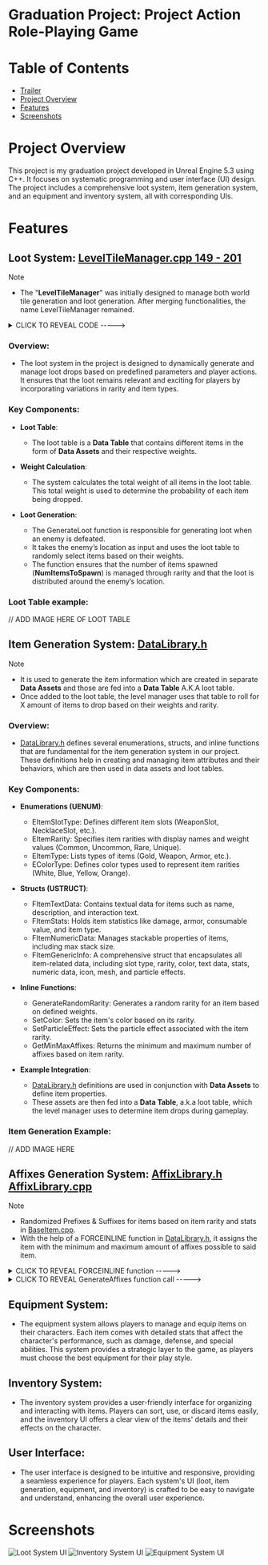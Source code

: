 # Graduation Project: Project Action Role-Playing Game

# Table of Contents
- [Trailer](https://www.youtube.com/watch?v=q3CqZs5tK4k)
- [Project Overview](#project-overview)
- [Features](#features)
- [Screenshots](#screenshots)

# Project Overview
This project is my graduation project developed in Unreal Engine 5.3 using C++. It focuses on systematic programming and user interface (UI) design. The project includes a comprehensive loot system, item generation system, and an equipment and inventory system, all with corresponding UIs.

# Features
## **Loot System**: [LevelTileManager.cpp 149 - 201](https://github.com/AlenForko/Project-ARPG/blob/main/Source/ARPG_AKC/Private/LevelTileManager.cpp) 
> [!NOTE]
> - The "**LevelTileManager**" was initially designed to manage both world tile generation and loot generation. After merging functionalities, the name LevelTileManager remained.

<details>  
<summary>CLICK TO REVEAL CODE -----></summary>
	
```c++
 void ALevelTileManager::GenerateLoot(ABaseEnemy* Enemy)
{
	FVector EnemyLocation = Enemy->GetActorLocation();

	if (!LootTable) return;
	const FString ContextString(TEXT("Loot Table Context"));
	const TArray<FName> RowNames = LootTable->GetRowNames();
	if (RowNames.Num() == 0) return;

	float TotalWeight = 0;
	for (const FName RowName : RowNames)
	{
		if (const FLootTable* LootRow = LootTable->FindRow<FLootTable>(RowName, ContextString))
		{
			TotalWeight += LootRow->Weight;
		}
	}

	for (int i = 0; i < NumItemsToSpawn;)
	{
		const float RandomWeight = FMath::FRandRange(0, TotalWeight);

		UE_LOG(LogTemp, Warning, TEXT("RandomWeight in loot: %f"), RandomWeight);

		float CurrentWeight = 0;

		for (const FName RowName : RowNames)
		{
			if (const FLootTable* LootRow = LootTable->FindRow<FLootTable>(RowName, ContextString))
			{
				CurrentWeight += LootRow->Weight;

				if (CurrentWeight > RandomWeight)
				{
					if (!IsValid(LootRow->ItemDataAsset)) // No loot row taken into consideration
					{
						i++;
						break;
					}

					if (UItemDataAsset* SelectedItem = LootRow->ItemDataAsset)
					{
						SpawnLootAroundEnemy(SelectedItem, i, EnemyLocation);
						break;
					}
					break;
				}
			}
		}
	}
}

void ALevelTileManager::SpawnLootAroundEnemy(UItemDataAsset* ItemData, int32& NextItem, const FVector EnemyLocation)
{
	const FVector SpawnLocation = FVector(EnemyLocation.X, EnemyLocation.Y, GetActorLocation().Z);

	if (ItemData && BaseItemActor)
	{
		FItemGenericInfo ItemInfo = UDataLibrary::GenerateItem(ItemData->ItemGenericInfo, NextItem);

		if (ABaseItem* NewItem = GetWorld()->SpawnActor<ABaseItem>(BaseItemActor, SpawnLocation, FRotator::ZeroRotator))
		{
			NewItem->GenerateItem(ItemInfo);
		}
	}
}
```

</details>

### **Overview**:

- The loot system in the project is designed to dynamically generate and manage loot drops based on predefined parameters and player actions. It ensures that the loot remains relevant and exciting for players by incorporating variations in rarity and item types.

### **Key Components**:

- **Loot Table**:

	- The loot table is a **Data Table** that contains different items in the form of **Data Assets** and their respective weights.

- **Weight Calculation**:

	- The system calculates the total weight of all items in the loot table. This total weight is used to determine the probability of each item being dropped.

- **Loot Generation**:

	- The GenerateLoot function is responsible for generating loot when an enemy is defeated.
	- It takes the enemy’s location as input and uses the loot table to randomly select items based on their weights.
	- The function ensures that the number of items spawned (**NumItemsToSpawn**) is managed through rarity and that the loot is distributed around the enemy’s location.

### **Loot Table example**:

// ADD IMAGE HERE OF LOOT TABLE


## **Item Generation System**: [DataLibrary.h](https://github.com/AlenForko/Project-ARPG/blob/main/Source/ARPG_AKC/DataLibrary.h)
  
> [!NOTE]
> - It is used to generate the item information which are created in separate **Data Assets** and those are fed into a **Data Table** A.K.A loot table.
> - Once added to the loot table, the level manager uses that table to roll for X amount of items to drop based on their weights and rarity.

### **Overview**:
- [DataLibrary.h](https://github.com/AlenForko/Project-ARPG/blob/main/Source/ARPG_AKC/DataLibrary.h) defines several enumerations, structs, and inline functions that are fundamental for the item generation system in our project. These definitions help in creating and managing item attributes and their behaviors, which are then used in data assets and loot tables.

### **Key Components**:

- **Enumerations (UENUM)**:

	- EItemSlotType: Defines different item slots (WeaponSlot, NecklaceSlot, etc.).
	- EItemRarity: Specifies item rarities with display names and weight values (Common, Uncommon, Rare, Unique).
	- EItemType: Lists types of items (Gold, Weapon, Armor, etc.).
	- EColorType: Defines color types used to represent item rarities (White, Blue, Yellow, Orange).
 
- **Structs (USTRUCT)**:

	- FItemTextData: Contains textual data for items such as name, description, and interaction text.
	- FItemStats: Holds item statistics like damage, armor, consumable value, and item type.
	- FItemNumericData: Manages stackable properties of items, including max stack size.
	- FItemGenericInfo: A comprehensive struct that encapsulates all item-related data, including slot type, rarity, color, text data, stats, numeric data, icon, mesh, and particle effects.

- **Inline Functions**:

	- GenerateRandomRarity: Generates a random rarity for an item based on defined weights.
	- SetColor: Sets the item's color based on its rarity.
	- SetParticleEffect: Sets the particle effect associated with the item rarity.
	- GetMinMaxAffixes: Returns the minimum and maximum number of affixes based on item rarity.

 - **Example Integration**:

	- [DataLibrary.h](https://github.com/AlenForko/Project-ARPG/blob/main/Source/ARPG_AKC/DataLibrary.h) definitions are used in conjunction with **Data Assets** to define item properties.
	- These assets are then fed into a **Data Table**, a.k.a loot table, which the level manager uses to determine item drops during gameplay.

### **Item Generation Example**:
  
// ADD IMAGE HERE

## **Affixes Generation System**: [AffixLibrary.h](https://github.com/AlenForko/Project-ARPG/blob/main/Source/ARPG_AKC/Public/AffixLibrary.h) [AffixLibrary.cpp](https://github.com/AlenForko/Project-ARPG/blob/main/Source/ARPG_AKC/Private/AffixLibrary.cpp)
> [!NOTE]
> - Randomized Prefixes & Suffixes for items based on item rarity and stats in [BaseItem.cpp](https://github.com/AlenForko/Project-ARPG/blob/main/Source/ARPG_AKC/BaseItem.cpp).
> - With the help of a FORCEINLINE function in [DataLibrary.h](https://github.com/AlenForko/Project-ARPG/blob/main/Source/ARPG_AKC/Public/AffixLibrary.h), it assigns the item with the minimum and maximum amount of affixes possible to said item.

<details>  
<summary>CLICK TO REVEAL FORCEINLINE function -----></summary>
	
```c++
FORCEINLINE std::pair<int32, int32> GetMinMaxAffixes() const
	{
		int32 Min = 0;
		int32 Max = 0;
		
		switch (ItemRarity)
		{
		case EItemRarity::Common:
			break;
		case EItemRarity::Uncommon:
			Min = 1;
			Max = 2;
			break;
		case EItemRarity::Rare:
			Min = 3;
			Max = 6;
			break;
		case EItemRarity::Unique:
			break;
		}
		return std::make_pair(Min, Max);
	}
```

</details>  

<details>
<summary>CLICK TO REVEAL GenerateAffixes function call -----></summary>
	
```c++
void ABaseItem::GenerateItem(FItemGenericInfo& ItemData)
{
	GenerationInfo = ItemData;
	const float LootUpwardsImpulse = FMath::RandRange(600, 1000);
	
	// Change mesh
	MeshComponent->SetStaticMesh(GenerationInfo.Mesh);

	if(!bAffixesGenerated)
	{
		// Generate Affixes
		AffixDataAssets = UAffixLibrary::GenerateAffixes(
			GenerationInfo.GetMinMaxAffixes().first,
			GenerationInfo.GetMinMaxAffixes().second,
			AffixTable);
	}
	
	GenerateParticleEffect();
	
	// Push it in a random direction
	const FVector RandomDirection = FVector(FMath::VRand()).GetSafeNormal() * LootUpwardsImpulse;
	
	BoxComponent->AddImpulse(RandomDirection);
}

```
</details>

## **Equipment System**:
- The equipment system allows players to manage and equip items on their characters. Each item comes with detailed stats that affect the character's performance, such as damage, defense, and special abilities. This system provides a strategic layer to the game, as players must choose the best equipment for their play style.

## **Inventory System**:
- The inventory system provides a user-friendly interface for organizing and interacting with items. Players can sort, use, or discard items easily, and the inventory UI offers a clear view of the items' details and their effects on the character.

## **User Interface**:
- The user interface is designed to be intuitive and responsive, providing a seamless experience for players. Each system's UI (loot, item generation, equipment, and inventory) is crafted to be easy to navigate and understand, enhancing the overall user experience.

# Screenshots
![Loot System UI](path-to-loot-system-ui-screenshot)
![Inventory System UI](path-to-inventory-system-ui-screenshot)
![Equipment System UI](path-to-equipment-system-ui-screenshot)
